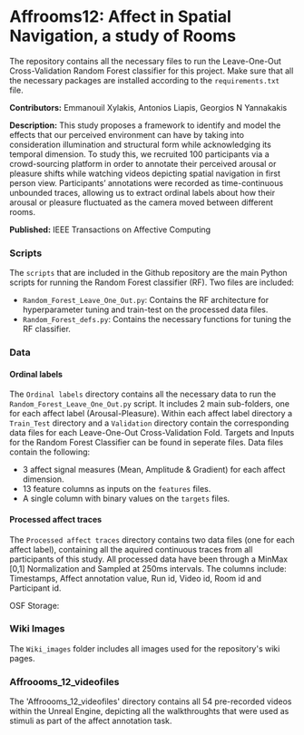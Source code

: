 # Affrooms12: Affect in Spatial Navigation, a study of Rooms

The repository contains all the necessary files to run the Leave-One-Out Cross-Validation Random Forest classifier for this project. Make sure that
all the necessary packages are installed according to the `requirements.txt` file.

**Contributors:** Emmanouil Xylakis, Antonios Liapis, Georgios N Yannakakis 

**Description:** This study proposes a framework to identify and model the effects that our perceived environment can have by taking into consideration illumination 
and structural form while acknowledging its temporal dimension. To study this, we recruited 100 participants via a crowd-sourcing platform in order to
annotate their perceived arousal or pleasure shifts while watching videos depicting spatial navigation in first person view. Participants’ annotations 
were recorded as time-continuous unbounded traces, allowing us to extract ordinal labels about how their arousal or pleasure fluctuated as the camera moved between 
different rooms. 

**Published:** IEEE Transactions on Affective Computing

### Scripts
The `scripts` that are included in the Github repository are the main Python scripts for running the Random Forest classifier (RF). 
Two files are included:
- `Random_Forest_Leave_One_Out.py`: Contains the RF architecture for hyperparameter tuning and train-test on the processed data files.
- `Random_Forest_defs.py`: Contains the necessary functions for tuning the RF classifier.

### Data

#### Ordinal labels
The `Ordinal labels` directory contains all the necessary data to run the `Random_Forest_Leave_One_Out.py` script. It includes 2 main sub-folders, one for 
each affect label (Arousal-Pleasure). Within each affect label directory a `Train_Test` directory and a `Validation` directory contain the corresponding
data files for each Leave-One-Out Cross-Validation Fold. Targets and Inputs for the Random Forest Classifier can be found in seperate files. Data files contain
the following: 
- 3 affect signal measures (Mean, Amplitude & Gradient) for each affect dimension. 
- 13 feature columns as inputs on the `features` files. 
- A single column with binary values on the `targets` files. 

#### Processed affect traces
The `Processed affect traces` directory contains two data files (one for each affect label), containing all the aquired continuous traces from all participants 
of this study. All processed data have been through a MinMax [0,1] Normalization and Sampled at 250ms intervals. The columns include: Timestamps, Affect 
annotation value, Run id, Video id, Room id and Participant id. 

OSF Storage: 

### Wiki Images
The `Wiki_images` folder includes all images used for the repository's wiki pages.

### Affroooms_12_videofiles 
The 'Affroooms_12_videofiles' directory contains all 54 pre-recorded videos within the Unreal Engine, depicting all the walkthroughts that were used as stimuli
as part of the affect annotation task. 
